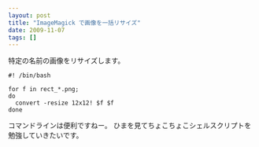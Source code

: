 ```yaml
---
layout: post
title: "ImageMagick で画像を一括リサイズ"
date: 2009-11-07
tags: []
---
```


特定の名前の画像をリサイズします。

```
#! /bin/bash

for f in rect_*.png;
do
  convert -resize 12x12! $f $f
done
```

コマンドラインは便利ですねー。
ひまを見てちょこちょこシェルスクリプトを勉強していきたいです。
